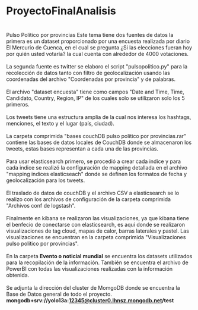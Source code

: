 # ProyectoFinalAnalisis
#
Pulso Político por provincias
  Este tema tiene dos fuentes de datos la primera es un dataset proporcionado por una encuesta realizada por diario El Mercurio de Cuenca, en el cual se pregunta ¿Si las     elecciones fueran hoy por quién usted votaría? la cual cuenta con alrededor de 4000 votaciones.<br/>
  <br/>
  La segunda fuente es twitter se elaboro el script "pulsopolitico.py" para la recolección de datos tanto con filtro de geolocalización usando las coordenadas del archivo "Coordenadas por provincia" y de palabras. <br/>
  <br/>
  El archivo "dataset encuesta" tiene como campos "Date and Time, Time, Candidato, Country, Region, IP" de los cuales solo se utilizaron solo los 5 primeros.   <br/>
  <br/>
  Los tweets tiene una estructura amplia de la cual nos interesa los hashtags, menciones, el texto y el lugar (país, ciudad).  <br/>
  <br/>
  La carpeta comprimida "bases couchDB pulso politico por provincias.rar" contiene las bases de datos locales de CouchDB donde se almacenaron los tweets, estas bases representan a cada una de las provincias.<br/>
  <br/>
  Para usar elasticsearch primero, se procedió a crear cada indice y para cada indice se realizó la configuración de mapping detallada en el archivo "mapping indices elasticseach" donde se definen los formatos de fecha y geolocalización para los tweets.<br/>
  <br/>
  El traslado de datos de couchDB y el archivo CSV a elasticsearch se lo realizo con los archivos de configuración de la carpeta comprimida "Archivos conf de logstash".<br/>
  <br/>
  Finalmente en kibana se realizaron las visualizaciones, ya que kibana tiene el benfecio de conectarse con elasticsearch, es aquí donde se realizaron visualizaciones de tag cloud, mapas de calor, barras laterales y pastel. Las visualizaciones se encuentran en la carpeta comprimida "Visualizaciones pulso politico por provincias".<br/>
  <br/>
  En la carpeta <strong>Evento o noticial mundial</strong> se encuentra los datasets utilizados para la recopilación de la información. También se encuentra el archivo de PowerBI con todas las visualizaciones realizadas con la información obtenida.
  <br/>
  <br/>
  Se adjunta la dirección del cluster de MomgoDB donde se encuentra la Base de Datos general de todo el proyecto.
  <b>mongodb+srv://yolo13a:12345@cluster0.lhnsz.mongodb.net/test</b>
